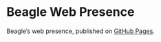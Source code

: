# Beagle Web Presence

Beagle’s web presence, published on [GitHub Pages](https://flyfl.github.io/Beagle/branches/finalJudge-javadoc).